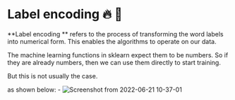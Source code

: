 # Label encoding 🔥 🧨
**Label encoding **
                refers to the process of transforming the word labels into numerical form. This enables the algorithms to operate on our data.
                
The machine learning functions in sklearn expect them to be numbers. So if they are already numbers, then we can use them directly
to start training.

But this is not usually the case.

as shown below: - 
![Screenshot from 2022-06-21 10-37-01](https://user-images.githubusercontent.com/67967749/175033750-95292b8f-ab22-4dae-8e00-3a407573b6ab.png)



